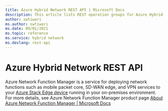 ```yaml
---
title: Azure Hybrid Network REST API | Microsoft Docs
description: This article lists REST operation groups for Azure Hybrid Network. 
author: swtiwari
ms.author: swtiwari
ms.date: 09/01/2021
ms.topic: reference
ms.service: hybrid network
ms.devlang: rest-api
---
```


# Azure Hybrid Network REST API

Azure Network Function Manager is a service for deploying network functions such as mobile packet core, SD-WAN edge, and VPN services to your [Azure Stack Edge device](https://azure.microsoft.com/zh-cn/products/azure-stack/edge/) running in your on-premises environment. For more details, see Azure Network Function Manager product page [About Azure Network Function Manager | Microsoft Docs](https://docs.microsoft.com/en-us/azure/network-function-manager/overview)